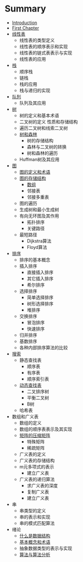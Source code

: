 # Summary

* [Introduction](README.md)
* [First Chapter](chapter1.md)
* [线性表](xian-xing-biao.md)
  * 线性表的类型定义
  * 线性表的顺序表示和实现
  * 线性表的链式表表示与实现
  * 线性表的应用
* [栈](zhan.md)
  * 顺序栈
  * 链栈
  * 栈的应用
  * 栈与递归的实现
* [队列](dui-lie.md)
  * 队列及其应用
* [树](shu.md)
  * 树的定义和基本术语
  * 二叉树的定义 性质和存储结构
  * 遍历二叉树和线索二叉树
  * [树和森林](shu-he-sen-lin-sen-lin-yu-er-cha-shu-de-zhuan-huan-shu-he-sen-lin-de-bian-li.md)
    * 树的存储结构
    * 森林与二叉树的转换
    * 树和森林的遍历
  * Huffman树及其应用
* [图](tu.md)
  * [图的定义和术语](tu/tu-de-ding-yi-he-zhu-yu.md)
  * [图的存储结构](tu/tu-de-cun-chu-jie-gou.md)
    * [数组](tu/tu-de-cun-chu-jie-gou/shu-zu.md)
    * 邻接表
    * 邻接多重表
  * 图的遍历
  * 生成树和最小生成树
  * 有向无环图及其作用
    * 拓扑排序
    * 关键路径
  * 最短路径
    * Dijkstra算法
    * Floyd算法
* [排序](pai-xu.md)
  * 排序的基本概念
  * 插入排序
    * 直接插入排序
    * 其它插入排序
    * 希尔排序
  * 选择排序
    * 简单选择排序
    * 树形选择排序
    * 堆排序
  * 交换排序
    * 冒泡排序
    * 快速排序
  * 归并排序
  * 基数排序
  * 各种内部排序算法的比较
* [搜索](sou-suo.md)
  * 静态查找表
    * 顺序表
    * 有序表
    * 顺序索引表
  * [动态查找表](sou-suo/dong-tai-cha-zhao-biao.md)
    * 二叉排序树
    * 平衡二叉树
    * B树
  * 哈希表
* 数组和广义表
  * 数组的定义
  * 数组的顺序表表示及其实现
  * [矩阵的压缩矩阵](ju-zhen-de-ya-suo-ju-zhen.md)
    * 特殊矩阵
    * 稀疏矩阵
  * 广义表的定义
  * 广义表的存储结构
  * m元多项式的表示
    * 建立广义表
  * 广义表的递归算法
    * 求广义表的深度
    * 复制广义表
    * 建立广义表
* 串
  * 串类型的定义
  * 串的表示和实现
  * 串的模式匹配算法
* 绪论
  * [什么是数据结构](shi-yao-shi-shu-ju-jie-gou.md)
  * [基本概念和术语](ji-ben-gai-nian-he-zhu-yu.md)
  * 抽象数据类型的表示与实现
  * [算法与算法分析](suan-fa-yu-suan-fa-fen-xi.md)

